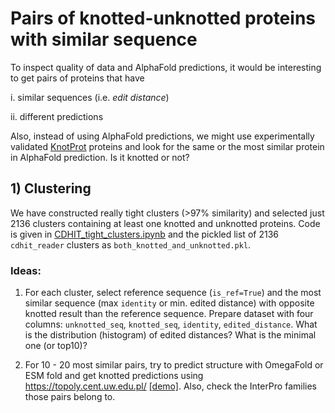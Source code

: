 # Pairs of knotted-unknotted proteins with similar sequence

To inspect quality of data and AlphaFold predictions, it would be interesting to get pairs of proteins that have

  i. similar sequences (i.e. *edit distance*)

  ii. different predictions

Also, instead of using AlphaFold predictions, we might use experimentally validated [KnotProt](https://knotprot.cent.uw.edu.pl/) proteins and look for the same or the most similar protein in AlphaFold prediction. Is it knotted or not?

## 1) Clustering

We have constructed really tight clusters (>97% similarity) and selected just 2136 clusters containing at least one knotted and unknotted proteins. Code is given in [CDHIT_tight_clusters.ipynb](CDHIT_tight_clusters.ipynb) and the pickled list of 2136 `cdhit_reader` clusters as `both_knotted_and_unknotted.pkl`.

### Ideas:

1. For each cluster, select reference sequence (`is_ref=True`) and the most similar sequence (max `identity` or min. edited distance) with opposite knotted result than the reference sequence. Prepare dataset with four columns: `unknotted_seq`, `knotted_seq`, `identity`, `edited_distance`. What is the distribution (histogram) of edited distances? What is the minimal one (or top10)?

1. For 10 - 20 most similar pairs, try to predict structure with OmegaFold or ESM fold and get knotted predictions using https://topoly.cent.uw.edu.pl/ [[demo]](https://colab.research.google.com/drive/1DeDpJX0-m923X2ucM7QAv4z7Oae0jOn2?usp=sharing). Also, check the InterPro families those pairs belong to.

